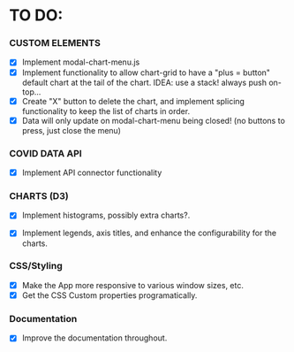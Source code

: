TO DO:
======

### CUSTOM ELEMENTS

- [x] Implement modal-chart-menu.js
- [x] Implement functionality to allow chart-grid to have a "plus = button" default chart at the tail of the chart.
   IDEA: use a stack! always push on-top...
- [x] Create "X" button to delete the chart, and implement splicing functionality to keep the list of charts in order.
- [x] Data will only update on modal-chart-menu being closed! (no buttons to press, just close the menu)

### COVID DATA API 

- [x] Implement API connector functionality

### CHARTS (D3) 

- [x] Implement histograms, possibly extra charts?.
- [x] Implement legends, axis titles, and enhance the configurability for the charts.


### CSS/Styling

- [x] Make the App more responsive to various window sizes, etc.
- [x] Get the CSS Custom properties programatically.

### Documentation

- [x] Improve the documentation throughout.
